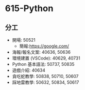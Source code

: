 # 615-Python
## 分工

* 開場: 50521
  * 簡報:https://google.com/
* 海報/報名文案: 40636, 50636
* 環境建置 (VSCode): 40629, 40731
* Python 基本語法: 50737, 50835
* 遊戲介紹: 40634
* 貪吃蛇教學: 50838, 50710, 50607
* 踩地雷教學: 50632, 50834, 50617
